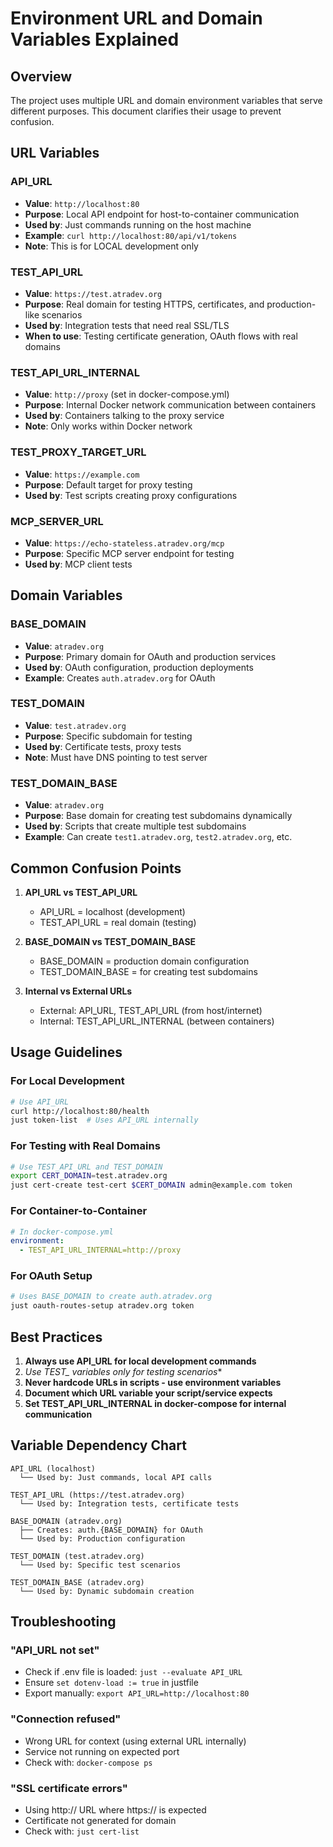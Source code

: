 # Environment URL and Domain Variables Explained

## Overview
The project uses multiple URL and domain environment variables that serve different purposes. This document clarifies their usage to prevent confusion.

## URL Variables

### API_URL
- **Value**: `http://localhost:80`
- **Purpose**: Local API endpoint for host-to-container communication
- **Used by**: Just commands running on the host machine
- **Example**: `curl http://localhost:80/api/v1/tokens`
- **Note**: This is for LOCAL development only

### TEST_API_URL  
- **Value**: `https://test.atradev.org`
- **Purpose**: Real domain for testing HTTPS, certificates, and production-like scenarios
- **Used by**: Integration tests that need real SSL/TLS
- **When to use**: Testing certificate generation, OAuth flows with real domains

### TEST_API_URL_INTERNAL
- **Value**: `http://proxy` (set in docker-compose.yml)
- **Purpose**: Internal Docker network communication between containers
- **Used by**: Containers talking to the proxy service
- **Note**: Only works within Docker network

### TEST_PROXY_TARGET_URL
- **Value**: `https://example.com`
- **Purpose**: Default target for proxy testing
- **Used by**: Test scripts creating proxy configurations

### MCP_SERVER_URL
- **Value**: `https://echo-stateless.atradev.org/mcp`
- **Purpose**: Specific MCP server endpoint for testing
- **Used by**: MCP client tests

## Domain Variables

### BASE_DOMAIN
- **Value**: `atradev.org`
- **Purpose**: Primary domain for OAuth and production services
- **Used by**: OAuth configuration, production deployments
- **Example**: Creates `auth.atradev.org` for OAuth

### TEST_DOMAIN
- **Value**: `test.atradev.org`
- **Purpose**: Specific subdomain for testing
- **Used by**: Certificate tests, proxy tests
- **Note**: Must have DNS pointing to test server

### TEST_DOMAIN_BASE
- **Value**: `atradev.org`
- **Purpose**: Base domain for creating test subdomains dynamically
- **Used by**: Scripts that create multiple test subdomains
- **Example**: Can create `test1.atradev.org`, `test2.atradev.org`, etc.

## Common Confusion Points

1. **API_URL vs TEST_API_URL**
   - API_URL = localhost (development)
   - TEST_API_URL = real domain (testing)

2. **BASE_DOMAIN vs TEST_DOMAIN_BASE**
   - BASE_DOMAIN = production domain configuration
   - TEST_DOMAIN_BASE = for creating test subdomains

3. **Internal vs External URLs**
   - External: API_URL, TEST_API_URL (from host/internet)
   - Internal: TEST_API_URL_INTERNAL (between containers)

## Usage Guidelines

### For Local Development
```bash
# Use API_URL
curl http://localhost:80/health
just token-list  # Uses API_URL internally
```

### For Testing with Real Domains
```bash
# Use TEST_API_URL and TEST_DOMAIN
export CERT_DOMAIN=test.atradev.org
just cert-create test-cert $CERT_DOMAIN admin@example.com token
```

### For Container-to-Container
```yaml
# In docker-compose.yml
environment:
  - TEST_API_URL_INTERNAL=http://proxy
```

### For OAuth Setup
```bash
# Uses BASE_DOMAIN to create auth.atradev.org
just oauth-routes-setup atradev.org token
```

## Best Practices

1. **Always use API_URL for local development commands**
2. **Use TEST_* variables only for testing scenarios**
3. **Never hardcode URLs in scripts - use environment variables**
4. **Document which URL variable your script/service expects**
5. **Set TEST_API_URL_INTERNAL in docker-compose for internal communication**

## Variable Dependency Chart

```
API_URL (localhost)
  └── Used by: Just commands, local API calls

TEST_API_URL (https://test.atradev.org)
  └── Used by: Integration tests, certificate tests
  
BASE_DOMAIN (atradev.org)
  ├── Creates: auth.{BASE_DOMAIN} for OAuth
  └── Used by: Production configuration

TEST_DOMAIN (test.atradev.org)
  └── Used by: Specific test scenarios

TEST_DOMAIN_BASE (atradev.org)
  └── Used by: Dynamic subdomain creation
```

## Troubleshooting

### "API_URL not set"
- Check if .env file is loaded: `just --evaluate API_URL`
- Ensure `set dotenv-load := true` in justfile
- Export manually: `export API_URL=http://localhost:80`

### "Connection refused"
- Wrong URL for context (using external URL internally)
- Service not running on expected port
- Check with: `docker-compose ps`

### "SSL certificate errors"
- Using http:// URL where https:// is expected
- Certificate not generated for domain
- Check with: `just cert-list`